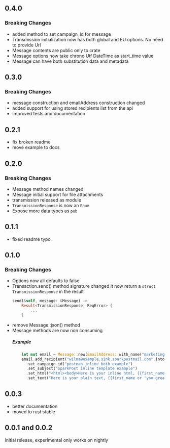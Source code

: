 ## 0.4.0

### Breaking Changes

- added method to set campaign_id for message
- Transmission initialization now has both global and EU options. No need to provide Url
- Message contents are public only to crate
- Message options now take chrono Utf DateTime as start_time value
- Message can have both substitution data and metadata

## 0.3.0

### Breaking Changes

- message construction and emailAddress construction changed
- added support for using stored recipients list from the api
- Improved tests and documentation

## 0.2.1

- fix broken readme
- move example to docs

## 0.2.0

### Breaking Changes

- Message method names changed
- Message initial support for file attachments
- transmission released as module
- `TransmissionResponse` is now an `Enum`
- Expose more data types as `pub`

## 0.1.1

- fixed readme typo

## 0.1.0

### Breaking Changes

- Options now all defaults to false
- Transaction.send() method signature changed it now return
  a `struct TransmissionResponse` in the result
  ```rust
  send(&self, message: &Message) ->
      Result<TransmissionResponse, ReqError> {
          ...
      }
  ```
- remove Message::json() method
- Message methods are now non consuming
  ##### Example
  ```rust
      let mut email = Message::new(EmailAddress::with_name("marketing@example.sink.sparkpostmail.com", "Example Company"));
      email.add_recipient("wilma@example.sink.sparkpostmail.com".into())
        .set_campaign_id("postman_inline_both_example")
        .set_subject("SparkPost inline template example")
        .set_html("<html><body>Here is your inline html, {{first_name or 'you great person'}}!<br></body></html>")
        .set_text("Here is your plain text, {{first_name or 'you great person'}}!");
  ```

## 0.0.3

- better documentation
- moved to rust stable

## 0.0.1 and 0.0.2

Initial release, experimental only works on nightly
